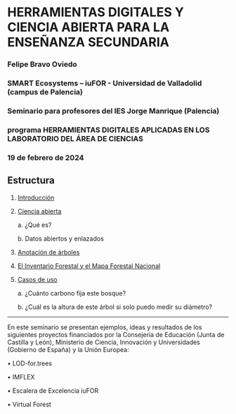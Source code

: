 # HERRAMIENTAS DIGITALES Y CIENCIA ABIERTA PARA LA ENSEÑANZA SECUNDARIA
### Felipe Bravo Oviedo
### SMART Ecosystems – iuFOR - Universidad de Valladolid (campus de Palencia)
### Seminario para profesores del IES Jorge Manrique (Palencia) 
### programa HERRAMIENTAS DIGITALES APLICADAS EN LOS LABORATORIO DEL ÁREA DE CIENCIAS
### 19 de febrero de 2024

## Estructura

1.	[Introducción](https://github.com/Felipe-Bravo/HerramientasDigitales-CienciaAbierta-IES/blob/master/introduccion)
2.	[Ciencia abierta](https://github.com/Felipe-Bravo/HerramientasDigitales-CienciaAbierta-IES/blob/master/CienciaAbierta.md)
   
    a.	¿Qué es?
  	
    b.	Datos abiertos y enlazados
  	
4.	[Anotación de árboles](https://github.com/Felipe-Bravo/HerramientasDigitales-CienciaAbierta-IES/blob/master/AnotacionArboles.md)
5.	[El Inventario Forestal y el Mapa Forestal Nacional](https://github.com/Felipe-Bravo/HerramientasDigitales-CienciaAbierta-IES/blob/master/InventarioMapaForestal.md)
6.	[Casos de uso](https://github.com/Felipe-Bravo/HerramientasDigitales-CienciaAbierta-IES/blob/master/CasosUso.md)
   
    a.	¿Cuánto carbono fija este bosque?
  	
    b.	¿Cuál es la altura de este árbol si solo puedo medir su diámetro?


--------

En este seminario se presentan ejemplos, ideas y resultados de los siguientes proyectos financiados por la Consejería de Educación (Junta de Castilla y León), Ministerio de Ciencia, Innovación y Universidades (Gobierno de España) y la Unión Europea:

• LOD-for.trees

• IMFLEX

• Escalera de Excelencia iuFOR

• Virtual Forest
